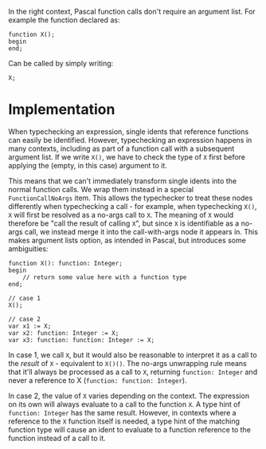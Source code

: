 In the right context, Pascal function calls don't require an argument list.
For example the function declared as:

```
function X();
begin
end;
```

Can be called by simply writing:

```
X;
```

# Implementation

When typechecking an expression, single idents that reference functions can easily
be identified. However, typechecking an expression happens in many contexts,
including as part of a function call with a subsequent argument list. If we write
`X()`, we have to check the type of `X` first before applying the (empty, in this case)
argument to it.

This means that we can't immediately transform single idents into the normal function
calls. We wrap them instead in a special `FunctionCallNoArgs` item. This allows the
typechecker to treat these nodes differently when typechecking a call - for example,
when typechecking `X()`, `X` will first be resolved as a no-args call to `X`. The meaning
of `X` would therefore be "call the result of calling `X`", but since `X` is identifiable
as a no-args call, we instead merge it into the call-with-args node it appears in. This
makes argument lists option, as intended in Pascal, but introduces some ambiguities:

```
function X(): function: Integer;
begin
    // return some value here with a function type
end;

// case 1
X();

// case 2
var x1 := X;
var x2: function: Integer := X;
var x3: function: function: Integer := X;
```

In case 1, we call `X`, but it would also be reasonable to interpret it as a call to the _result_
of `X` - equivalent to `X()()`. The no-args unwrapping rule means that it'll always be processed
as a call to `X`, returning `function: Integer` and never a reference to X 
(`function: function: Integer`).

In case 2, the value of `X` varies depending on the context. The expression on its own will
always evaluate to a call to the function `X`. A type hint of `function: Integer` has the same
result. However, in contexts where a reference to the `X` function itself is needed, a type hint
of the matching function type will cause an ident to evaluate to a function reference to the
function instead of a call to it.